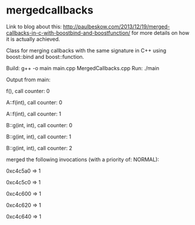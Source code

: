 mergedcallbacks
===============

Link to blog about this: http://paulbeskow.com/2013/12/19/merged-callbacks-in-c-with-boostbind-and-boostfunction/ for more details on how it is actually achieved.

Class for merging callbacks with the same signature in C++ using boost::bind and boost::function.

Build: g++ -o main main.cpp MergedCallbacks.cpp
Run: ./main

Output from main:

f(), call counter: 0

A::f(int), call counter: 0

A::f(int), call counter: 1

B::g(int, int), call counter: 0

B::g(int, int), call counter: 1

B::g(int, int), call counter: 2

<executeCallbackWithPriority> merged the following invocations (with a priority of: NORMAL):

0xc4c5a0 => 1

0xc4c5c0 => 1

0xc4c600 => 1

0xc4c620 => 1

0xc4c640 => 1

